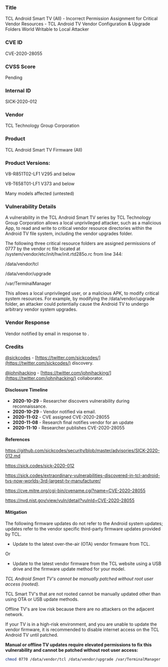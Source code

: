 ### Title
TCL Android Smart TV (All) - Incorrect Permission Assignment for Critical Vendor Resources - TCL Android TV Vendor Configuration & Upgrade Folders World Writable to Local Attacker

### CVE ID
CVE-2020-28055

### CVSS Score
Pending

### Internal ID
SICK-2020-012
        
### Vendor
TCL Technology Group Corporation
        
### Product
TCL Android Smart TV Firmware (All)

### Product Versions:
V8-R851T02-LF1 V295 and below

V8-T658T01-LF1 V373 and below

Many models affected (untested)

### Vulnerability Details

A vulnerability in the TCL Android Smart TV series by TCL Technology Group Corporation allows a local unprivileged attacker, such as a malicious App, to read and write to critical vendor resource directories within the Android TV file system, including the vendor upgrades folder.

The following three critical resource folders are assigned permissions of 0777 by the vendor rc file located at /system/vendor/etc/init/hw/init.rtd285o.rc from line 344:

/data/vendor/tcl

/data/vendor/upgrade

/var/TerminalManager

This allows a local unprivileged user, or a malicious APK, to modify critical system resources. For example, by modifying the /data/vendor/upgrade folder, an attacker could potentially cause the Android TV to undergo arbitrary vendor system upgrades.

### Vendor Response
Vendor notified by email in response to .

### Credits
[@sickcodes](https://twitter.com/sickcodes/) - [https://twitter.com/sickcodes/](https://twitter.com/sickcodes/) discovery.

[@johnjhacking](https://twitter.com/johnjhacking/) - [https://twitter.com/johnjhacking/](https://twitter.com/johnjhacking/) collaborator.

#### Disclosure Timeline
* **2020-10-29** - Researcher discovers vulnerability during reconnaissance.
* **2020-10-29** - Vendor notified via email.
* **2020-11-02** - CVE assigned CVE-2020-28055
* **2020-11-08** - Research final notifies vendor for an update
* **2020-11-10** - Researcher publishes CVE-2020-28055

#### References

https://github.com/sickcodes/security/blob/master/advisories/SICK-2020-012.md

https://sick.codes/sick-2020-012

https://sick.codes/extraordinary-vulnerabilities-discovered-in-tcl-android-tvs-now-worlds-3rd-largest-tv-manufacturer/

https://cve.mitre.org/cgi-bin/cvename.cgi?name=CVE-2020-28055

https://nvd.nist.gov/view/vuln/detail?vulnId=CVE-2020-28055

#### Mitigation

The following firmware updates do not refer to the Android system updates; updates refer to the vendor specific third-party firmware updates provided by TCL.

- Update to the latest over-the-air (OTA) vendor firmware from TCL.

Or

- Update to the latest vendor firmware from the TCL website using a USB drive and the firmware update method for your model.

_TCL Android Smart TV's cannot be manually patched without root user access (rooted)._

TCL Smart TV's that are not rooted cannot be manually updated other than using OTA or USB update methods.

Offline TV's are low risk because there are no attackers on the adjacent network.

If your TV is in a high-risk environment, and you are unable to update the vendor firmware, it is recommended to disable internet access on the TCL Android TV until patched.

**Manual or offline TV updates require elevated permissions to fix this vulnerability and cannot be patched without root user access:**

```bash
chmod 0770 /data/vendor/tcl /data/vendor/upgrade /var/TerminalManager
```

